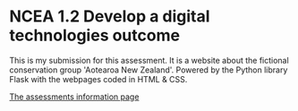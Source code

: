 # NCEA 1.2 Develop a digital technologies outcome

This is my submission for this assessment. It is a website about the fictional conservation group 'Aotearoa New Zealand'. Powered by the Python library Flask with the webpages coded in HTML & CSS.

[The assessments information page](https://ncea.education.govt.nz/technology/digital-technologies/1/2?view=standard)

